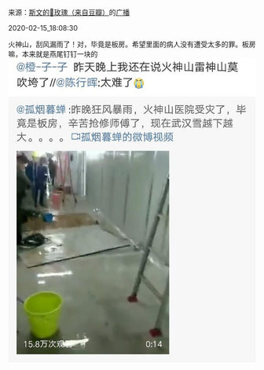 来源：[斯文的🌹玫瑰（来自豆瓣）](https://www.douban.com/people/203577899/)的[广播](https://www.douban.com/people/203577899/status/2812864597/)


2020-02-15_18:08:30


火神山，刮风漏雨了！对，毕竟是板房。希望里面的病人没有遭受太多的罪。板房嘛，本来就是燕尾钉钉一块的
![](./pic/2020-02-15_18:08:30-斯文的🌹玫瑰的广播1.jpg)  

